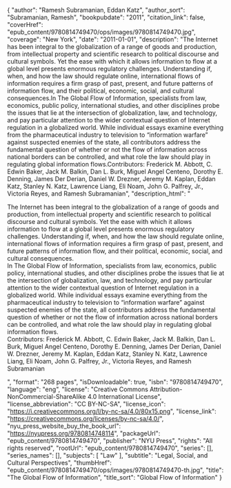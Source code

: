 {
  "author": "Ramesh Subramanian, Eddan Katz",
  "author_sort": "Subramanian, Ramesh",
  "bookpubdate": "2011",
  "citation_link": false,
  "coverHref": "epub_content/9780814749470/ops/images/9780814749470.jpg",
  "coverage": "New York",
  "date": "2011-01-01",
  "description": "The Internet has been integral to the globalization of a range of goods and production, from intellectual property and scientific research to political discourse and cultural symbols. Yet the ease with which it allows information to flow at a global level presents enormous regulatory challenges. Understanding if, when, and how the law should regulate online, international flows of information requires a firm grasp of past, present, and future patterns of information flow, and their political, economic, social, and cultural consequences.In The Global Flow of Information, specialists from law, economics, public policy, international studies, and other disciplines probe the issues that lie at the intersection of globalization, law, and technology, and pay particular attention to the wider contextual question of Internet regulation in a globalized world. While individual essays examine everything from the pharmaceutical industry to television to &#8220;information warfare&#8221; against suspected enemies of the state, all contributors address the fundamental question of whether or not the flow of information across national borders can be controlled, and what role the law should play in regulating global information flows.Contributors: Frederick M. Abbott, C. Edwin Baker, Jack M. Balkin, Dan L. Burk, Miguel Angel Centeno, Dorothy E. Denning, James Der Derian, Daniel W. Drezner, Jeremy M. Kaplan, Eddan Katz, Stanley N. Katz, Lawrence Liang, Eli Noam, John G. Palfrey, Jr., Victoria Reyes, and Ramesh Subramanian",
  "description_html": "<p>The Internet has been integral to the globalization of a range of goods and production, from intellectual property and scientific research to political discourse and cultural symbols. Yet the ease with which it allows information to flow at a global level presents enormous regulatory challenges. Understanding if, when, and how the law should regulate online, international flows of information requires a firm grasp of past, present, and future patterns of information flow, and their political, economic, social, and cultural consequences.<br>In The Global Flow of Information, specialists from law, economics, public policy, international studies, and other disciplines probe the issues that lie at the intersection of globalization, law, and technology, and pay particular attention to the wider contextual question of Internet regulation in a globalized world. While individual essays examine everything from the pharmaceutical industry to television to &#8220;information warfare&#8221; against suspected enemies of the state, all contributors address the fundamental question of whether or not the flow of information across national borders can be controlled, and what role the law should play in regulating global information flows.<br>Contributors: Frederick M. Abbott, C. Edwin Baker, Jack M. Balkin, Dan L. Burk, Miguel Angel Centeno, Dorothy E. Denning, James Der Derian, Daniel W. Drezner, Jeremy M. Kaplan, Eddan Katz, Stanley N. Katz, Lawrence Liang, Eli Noam, John G. Palfrey, Jr., Victoria Reyes, and Ramesh Subramanian</p>",
  "format": "268 pages",
  "isDownloadable": true,
  "isbn": "9780814749470",
  "language": "eng",
  "license": "Creative Commons Attribution-NonCommercial-ShareAlike 4.0 International License",
  "license_abbreviation": "CC BY-NC-SA",
  "license_icon": "https://i.creativecommons.org/l/by-nc-sa/4.0/80x15.png",
  "license_link": "https://creativecommons.org/licenses/by-nc-sa/4.0/",
  "nyu_press_website_buy_the_book_url": "https://nyupress.org/9780814748114",
  "packageUrl": "epub_content/9780814749470",
  "publisher": "NYU Press",
  "rights": "All rights reserved",
  "rootUrl": "epub_content/9780814749470",
  "series": [],
  "series_names": [],
  "subjects": [
    "Law"
  ],
  "subtitle": "Legal, Social, and Cultural Perspectives",
  "thumbHref": "epub_content/9780814749470/ops/images/9780814749470-th.jpg",
  "title": "The Global Flow of Information",
  "title_sort": "Global Flow of Information"
}

